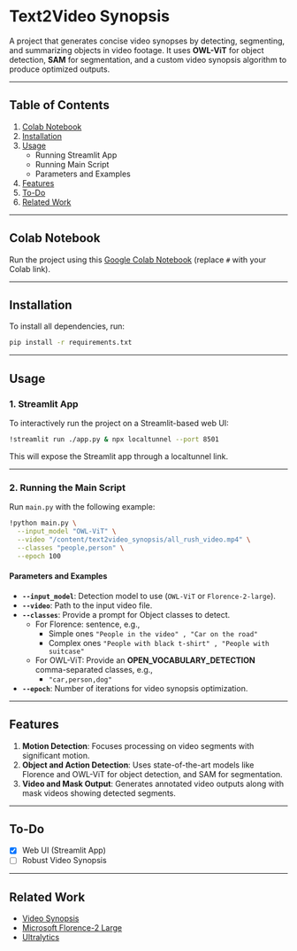 # **Text2Video Synopsis**  

A project that generates concise video synopses by detecting, segmenting, and summarizing objects in video footage. It uses **OWL-ViT** for object detection, **SAM** for segmentation, and a custom video synopsis algorithm to produce optimized outputs.

---

## **Table of Contents**  
1. [Colab Notebook](#colab-notebook)  
2. [Installation](#installation)  
3. [Usage](#usage)  
   - Running Streamlit App  
   - Running Main Script  
   - Parameters and Examples  
4. [Features](#features)  
5. [To-Do](#to-do)  
6. [Related Work](#related-work)  

---

## **Colab Notebook**  
Run the project using this [Google Colab Notebook](#) (replace `#` with your Colab link).

---

## **Installation**  
To install all dependencies, run:  
```bash
pip install -r requirements.txt
```

---

## **Usage**

### **1. Streamlit App**  
To interactively run the project on a Streamlit-based web UI:  
```bash
!streamlit run ./app.py & npx localtunnel --port 8501
```  
This will expose the Streamlit app through a localtunnel link.  

---

### **2. Running the Main Script**  
Run `main.py` with the following example:  
```bash
!python main.py \
  --input_model "OWL-ViT" \
  --video "/content/text2video_synopsis/all_rush_video.mp4" \
  --classes "people,person" \
  --epoch 100
```

#### **Parameters and Examples**  
- **`--input_model`**: Detection model to use (`OWL-ViT` or `Florence-2-large`).  
- **`--video`**: Path to the input video file.  
- **`--classes`**: Provide a prompt for Object classes to detect.  
   - For Florence:  sentence, e.g.,  
     - Simple ones `"People in the video" , "Car on the road"`  
     - Complex ones `"People with black t-shirt" , "People with suitcase"`  
   - For OWL-ViT: Provide an **OPEN_VOCABULARY_DETECTION** comma-separated classes, e.g.,  
     - `"car,person,dog"`  
- **`--epoch`**: Number of iterations for video synopsis optimization.

---

## **Features**  
1. **Motion Detection**: Focuses processing on video segments with significant motion.  
2. **Object and Action Detection**: Uses state-of-the-art models like Florence and OWL-ViT for object detection, and SAM for segmentation.  
3. **Video and Mask Output**: Generates annotated video outputs along with mask videos showing detected segments.

---

## **To-Do**  
- [x] Web UI (Streamlit App)  
- [ ] Robust Video Synopsis  

---

## **Related Work**  
- [Video Synopsis](https://github.com/mithunparab/video_synopsis)  
- [Microsoft Florence-2 Large](https://huggingface.co/microsoft/Florence-2-large)  
- [Ultralytics](https://github.com/ultralytics)  
